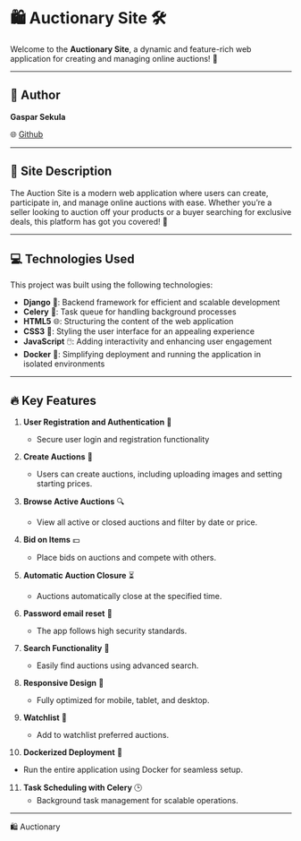# 🛍️ Auctionary Site 🛠️  
Welcome to the **Auctionary Site**, a dynamic and feature-rich web application for creating and managing online auctions! 🎉  

---

## 👤 **Author**  
**Gaspar Sekula**  

🌐 [Github](https://github.com/GasparSekula)  

---

## 🌟 **Site Description**  
The Auction Site is a modern web application where users can create, participate in, and manage online auctions with ease. Whether you’re a seller looking to auction off your products or a buyer searching for exclusive deals, this platform has got you covered! 🚀  

---

## 💻 **Technologies Used**  
This project was built using the following technologies:  
- **Django** 🐍: Backend framework for efficient and scalable development  
- **Celery** 🥬: Task queue for handling background processes  
- **HTML5** 🌐: Structuring the content of the web application  
- **CSS3** 🎨: Styling the user interface for an appealing experience  
- **JavaScript** 🖱️: Adding interactivity and enhancing user engagement  
- **Docker** 🐳: Simplifying deployment and running the application in isolated environments  

---

## 🔥 **Key Features**  

1. **User Registration and Authentication** 🔐  
   - Secure user login and registration functionality  

2. **Create Auctions** 📝  
   - Users can create auctions, including uploading images and setting starting prices.  

3. **Browse Active Auctions** 🔍  
   - View all active or closed auctions and filter by date or price.

4. **Bid on Items** 💵  
   - Place bids on auctions and compete with others.

5. **Automatic Auction Closure** ⏳  
   - Auctions automatically close at the specified time.

6. **Password email reset** 📧  
   - The app follows high security standards. 

7. **Search Functionality** 🔎  
   - Easily find auctions using advanced search.

8. **Responsive Design** 📱  
   - Fully optimized for mobile, tablet, and desktop.

9. **Watchlist** 📝
   - Add to watchlist preferred auctions.

11. **Dockerized Deployment** 🐳  
   - Run the entire application using Docker for seamless setup.  

11. **Task Scheduling with Celery** 🕒  
    - Background task management for scalable operations. 

---
🛍️ Auctionary


